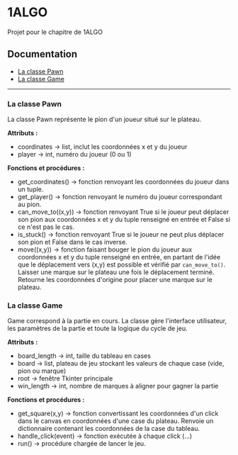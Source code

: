 # 1ALGO
 Projet pour le chapitre de 1ALGO

## Documentation
<ul>
    <li><a href="#class_pawn">La classe Pawn</a></li>
    <li><a href="#class_game">La classe Game</a></li>
</ul>

---

<div id="class_pawn"></div>

### La classe Pawn
La classe Pawn représente le pion d'un joueur situé sur le plateau.

__Attributs :__
- coordinates -> list, inclut les coordonnées x et y du joueur
- player -> int, numéro du joueur (0 ou 1)

__Fonctions et procédures :__
- get_coordinates() -> fonction renvoyant les coordonnées du joueur dans un tuple.
- get_player() -> fonction renvoyant le numéro du joueur correspondant au pion.
- can_move_to((x,y)) -> fonction renvoyant True si le joueur peut déplacer son pion aux coordonnées x et y du tuple renseigné en entrée et False si ce n'est pas le cas.
- is_stuck() -> fonction renvoyant True si le joueur ne peut plus déplacer son pion et False dans le cas inverse.
- move((x,y)) -> fonction faisant bouger le pion du joueur aux coordonnées x et y du tuple renseigné en entrée, en partant de l'idée que le déplacement vers (x,y) est possible et vérifié par `can_move_to()`. Laisser une marque sur le plateau une fois le déplacement terminé. Retourne les coordonnées d'origine pour placer une marque sur le plateau.

<div id="class_game"></div>

### La classe Game
Game correspond à la partie en cours. La classe gère l'interface utilisateur, les paramètres de la partie et toute la logique du cycle de jeu.

__Attributs :__
- board_length -> int, taille du tableau en cases
- board -> list, plateau de jeu stockant les valeurs de chaque case (vide, pion ou marque)
- root -> fenêtre Tkinter principale
- win_length -> int, nombre de marques à aligner pour gagner la partie

__Fonctions et procédures :__
- get_square(x,y) -> fonction convertissant les coordonnées d'un click dans le canvas en coordonnées d'une case du plateau. Renvoie un dictionnaire contenant les coordonnées de la case du tableau.
- handle_click(event) -> fonction exécutée à chaque click (...)
- run() -> procédure chargée de lancer le jeu.
